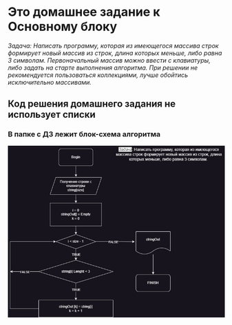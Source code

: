 # Это домашнее задание к Основному блоку

*Задача: Написать программу, которая из имеющегося массива строк формирует новый массив из строк, длина которых меньше, либо равна 3 символам. Первоначальный массив можно ввести с клавиатуры, либо задать на старте выполнения алгоритма. При решении не рекомендуется пользоваться коллекциями, лучше обойтись исключительно массивами.*

## Код решения домашнего задания не использует списки

### В папке с ДЗ лежит блок-схема алгоритма

![Блок-схема алгоритма](HW_CWoMB.jpg)
